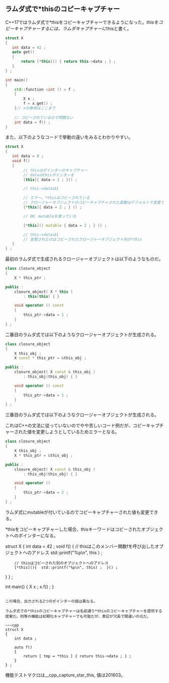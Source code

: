 ## ラムダ式で*thisのコピーキャプチャー

C++17ではラムダ式で*thisをコピーキャプチャーできるようになった。*thisをコピーキャプチャーするには、ラムダキャプチャーに*thisと書く。

~~~cpp
struct X
{
   int data = 42 ;
   auto get()
   {
       return [*this]() { return this->data ; } ;
   }
} ;

int main()
{
    std::function <int () > f ;
    {
        X x ;
        f = x.get() ;
    }// xの寿命はここまで
    
    // コピーされているので問題ない
    int data = f() ;
}
~~~

また、以下のようなコードで挙動の違いをみるとわかりやすい。

~~~cpp
struct X
{
   int data = 0 ;
   void f()
   {
        // thisはポインターのキャプチャー
        // dataはthisポインターを
        [this]{ data = 1 ; }() ;

        // this->dataは1

        // エラー、*thisはコピーされている
        // クロージャーオブジェクトのコピーキャプチャされた変数はデフォルトで変更できない
        [*this]{ data = 2 ; } () ;

        // OK、mutableを使っている

        [*this]() mutable { data = 2 ; } () ;

        // this->dataは1
        // 変更されたのはコピーされたクロージャーオブジェクト内の*this        
   }
} ;
~~~

最初のラムダ式で生成されるクロージャーオブジェクトは以下のようなものだ。
~~~c++
class closure_object
{
    X * this_ptr ;

public :
    closure_object( X * this )
        : this(this) { }

    void operator () const
    {
        this_ptr->data = 1 ;
    }
} ;
~~~

二番目のラムダ式では以下のようなクロージャーオブジェクトが生成される。



~~~c++
class closure_object
{
    X this_obj ;
    X const * this_ptr = &this_obj ;

public :
    closure_object( X const & this_obj )
        : this_obj(this_obj) { }

    void operator () const
    {
        this_ptr->data = 1 ;
    }
} ;
~~~

三番目のラムダ式では以下のようなクロージャーオブジェクトが生成される。

これはC++の文法に従っていないのでやや苦しいコード例だが、コピーキャプチャーされた値を変更しようとしているためエラーとなる。

~~~c++
class closure_object
{
    X this_obj ;
    X * this_ptr = &this_obj ;

public :
    closure_object( X const & this_obj )
        : this_obj(this_obj) { }

    void operator ()
    {
        this_ptr->data = 2 ;
    }
} ;
~~~

ラムダ式にmutableが付いているのでコピーキャプチャーされた値も変更できる。

*thisをコピーキャプチャーした場合、thisキーワードはコピーされたオブジェクトへのポインターになる。


struct X
{
   int data = 42 ;
   void f()
   {
        // thisはこのメンバー関数fを呼び出したオブジェクトへのアドレス
        std::printf("%p\n", this ) ;

        // thisはコピーされた別のオブジェクトへのアドレス
        [*this](){  std::printf("%p\n", this) ;  }() ;
   }
} ;

int main()
{
    X x ;
    x.f() ;
}
~~~

この場合、出力される2つのポインターの値は異なる。

ラムダ式での*thisのコピーキャプチャーは名前通り*thisのコピーキャプチャーを提供する提案だ。同等の機能は初期化キャプチャーでも可能だが、表記が冗長で間違いの元だ。

~~~cpp
struct X
{
    int data ;

    auto f()
    {
        return [ tmp = *this ] { return this->data ; } ;
    }
} ;
~~~

機能テストマクロは__cpp_capture_star_this, 値は201603。
